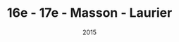 ---
title: 16e - 17e - Masson - Laurier
date: '2015'
type: ruelle_verte
district: 'Rosemont'
position: { lng: -73.56990944021287, lat: 45.554623315452346 }
---